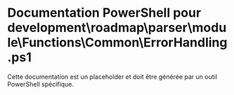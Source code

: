 # Documentation PowerShell pour development\roadmap\parser\module\Functions\Common\ErrorHandling.ps1

Cette documentation est un placeholder et doit être générée par un outil PowerShell spécifique.
